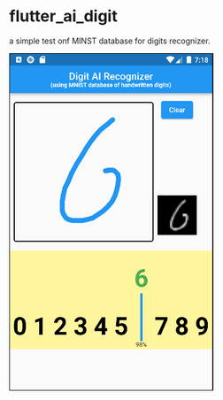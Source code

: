 # flutter_ai_digit

a simple test onf MINST database for digits recognizer.

![](/screenshots/flutter_ai_digit.png)